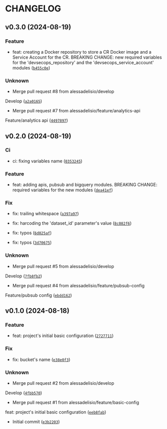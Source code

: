# CHANGELOG

## v0.3.0 (2024-08-19)

### Feature

* feat: creating a Docker repository to store a CR Docker image and a Service Account for the CR.
BREAKING CHANGE: new required variables for the &#39;devsecops_repository&#39; and the &#39;devsecops_service_account&#39; modules ([`b455c0e`](https://github.com/alessadelisio/latam-devsecops-challenge-infrastructure/commit/b455c0e449812c0f04ab43148b004c8faed0fba8))

### Unknown

* Merge pull request #8 from alessadelisio/develop

Develop ([`a2a0165`](https://github.com/alessadelisio/latam-devsecops-challenge-infrastructure/commit/a2a01652af91a3c262f75a12f05041801d9ac931))

* Merge pull request #7 from alessadelisio/feature/analytics-api

Feature/analytics api ([`4497897`](https://github.com/alessadelisio/latam-devsecops-challenge-infrastructure/commit/449789793579dbac5ef29a8eef8d76d2c3c2eb69))

## v0.2.0 (2024-08-19)

### Ci

* ci: fixing variables name ([`0353245`](https://github.com/alessadelisio/latam-devsecops-challenge-infrastructure/commit/0353245bdc5cc25042228b8ed5d0acac755dc7fa))

### Feature

* feat: adding apis, pubsub and bigquery modules.
BREAKING CHANGE: required variables for the new modules ([`dea41ef`](https://github.com/alessadelisio/latam-devsecops-challenge-infrastructure/commit/dea41efbf19e0aea0da924d0cc06f70d219925b9))

### Fix

* fix: trailing whitespace ([`a397a97`](https://github.com/alessadelisio/latam-devsecops-challenge-infrastructure/commit/a397a97be5e1abe9b7e677b32e1ce797b27239cc))

* fix: harcoding the &#39;dataset_id&#39; parameter&#39;s value ([`8c082f6`](https://github.com/alessadelisio/latam-devsecops-challenge-infrastructure/commit/8c082f6cee0320d13235f509dd2a4075d0ddf7c4))

* fix: typos ([`6d025af`](https://github.com/alessadelisio/latam-devsecops-challenge-infrastructure/commit/6d025afab724b60659f064cfda86908bec1f019c))

* fix: typos ([`3d70675`](https://github.com/alessadelisio/latam-devsecops-challenge-infrastructure/commit/3d706756201184485a6b325b7d2f6a12f4cb740d))

### Unknown

* Merge pull request #5 from alessadelisio/develop

Develop ([`7fb8fb2`](https://github.com/alessadelisio/latam-devsecops-challenge-infrastructure/commit/7fb8fb27a0b896d26603d733cba741062e20ee8e))

* Merge pull request #4 from alessadelisio/feature/pubsub-config

Feature/pubsub config ([`ebdd162`](https://github.com/alessadelisio/latam-devsecops-challenge-infrastructure/commit/ebdd16291f61f8b75c53ab47d1649e276572b293))

## v0.1.0 (2024-08-18)

### Feature

* feat: project&#39;s initial basic configuration ([`2727711`](https://github.com/alessadelisio/latam-devsecops-challenge-infrastructure/commit/2727711585c5b6aadca99aba255a527ef8360aae))

### Fix

* fix: bucket&#39;s name ([`e38e0f3`](https://github.com/alessadelisio/latam-devsecops-challenge-infrastructure/commit/e38e0f397c1b5dc30436dc9a4795bd7e5d6af177))

### Unknown

* Merge pull request #2 from alessadelisio/develop

Develop ([`4fbb570`](https://github.com/alessadelisio/latam-devsecops-challenge-infrastructure/commit/4fbb5708ddcc4750d1be35f94d0e863edd12d2cb))

* Merge pull request #1 from alessadelisio/feature/basic-config

feat: project&#39;s initial basic configuration ([`eeb8fab`](https://github.com/alessadelisio/latam-devsecops-challenge-infrastructure/commit/eeb8fab1b1299fd847a1e80f56c3f5497b22d247))

* Initial commit ([`e3b2203`](https://github.com/alessadelisio/latam-devsecops-challenge-infrastructure/commit/e3b22035abf918e55af3963488a12018a62f3815))
